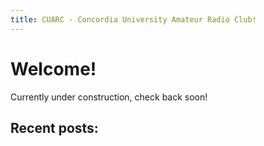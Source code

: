 ```yaml
---
title: CUARC - Concordia University Amateur Radio Club!
---
```


# Welcome!

Currently under construction, check back soon!

## Recent posts:
